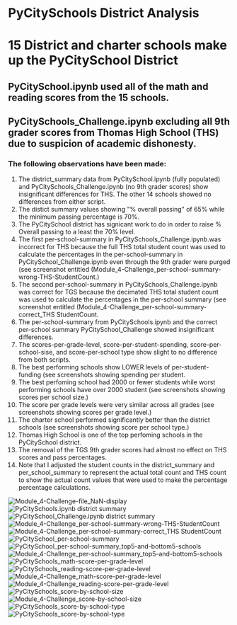 # PyCitySchools District Analysis

# 15 District and charter schools make up the PyCitySchool District

## PyCitySchool.ipynb used all of the math and reading scores from the 15 schools.

## PyCitySchools_Challenge.ipynb excluding all 9th grader scores from Thomas High School (THS) due to suspicion of academic dishonesty.

### The following observations have been made:

  1. The district_summary data from PyCitySchool.ipynb (fully populated) and PyCitySchools_Challenge.ipynb (no 9th grader scores) show insignificant differences for THS. The other 14 schools showed no differences from either script.
  2. The distict summary values showing "% overall passing" of 65% while the minimum passing percentage is 70%. 
  3. The PyCitySchool district has signicant work to do in order to raise % Overall passing to a least the 70% level.  
  4. The first per-school-summary in PyCitySchools_Challenge.ipynb.was incorrect for THS because the full THS total student count was used to calculate the percentages in the per-school-summary in PyCitySchool_Challenge.ipynb even through the 9th grader were purged (see screenshot entitled (Module_4-Challenge_per-school-summary-wrong-THS-StudentCount.)
  5. The second per-school-summary in PyCitySchools_Challenge.ipynb was correct for TGS because the decimated THS total student count was used to calculate the percentages in the per-school summary (see screenshot entitled (Module_4-Challenge_per-school-summary-correct_THS StudentCount.
  6. The per-school-summary from PyCitySchools.ipynb and the correct per-school summary PyCitySchool_Challenge showed insignificant differences.
  7. The scores-per-grade-level, score-per-student-spending, score-per-school-sise, and score-per-school type show slight to no difference from both scripts.
  8. The best performing schools show LOWER levels of per-student-funding (see screenshots showing spending per student.
  9. The best perfoming school had 2000 or fewer students while worst performing schools have over 2000 student (see screenshots showing scores per school size.)
  10. The score per grade levels were very similar across all grades (see screenshots showing scores per grade level.)
  11. The charter school performed significantly better than the district schools (see screenshots showing score per school type.)
  12. Thomas High School is one of the top perfoming schools in the PyCitySchool district.
  13. The removal of the TGS 9th grader scores had almost no effect on THS scores and pass percentages.
  14. Note that I adjusted the student counts in the district_summary and per_school_summary to represent the actual total count and THS count to show the actual count values that were used to make the percentage percentage calculations.


![Module_4-Challenge-file_NaN-display](Resources/Module_4-Challenge-file_NaN-display.png)
![PyCitySchools.ipynb district summary](Resources/PyCitySchools_district-summary.png)
![PyCitySchool_Challenge.ipynb district summary](Resources/Module_4-Challege-file_district-summary.png)
![Module_4-Challenge_per-school-summary-wrong-THS-StudentCount](Resources/Module_4-Challenge_per-school-summary-wrong-THS-StudentCount.png)
![Module_4-Challenge_per-school-summary-correct_THS StudentCount](Resources/Module_4-Challenge_per-school-summary-correct_THS_StudentCount.png)
![PyCitySchool_per-school-summary](Resources/PyCitySchool_per-school-summary.png)
![PyCitySchool_per-school-summary_top5-and-bottom5-schools](Resources/PyCitySchool_per-school-summary_top5-and-bottom5-schools.png)
![Module_4-Challenge_per-school-summary_top5-and-bottom5-schools](Resources/Module_4-Challenge_per-school-summary_top5-and-bottom5-schools.png)
![PyCitySchools_math-score-per-grade-level](Resources/PyCitySchools_math-score-per-grade-level.png)
![PyCitySchools_reading-score-per-grade-level](Resources/PyCitySchools_reading-score-per-grade-level.png)
![Module_4-Challenge_math-score-per-grade-level](Resources/Module_4-Challenge_math-score-per-grade-level.png)
![Module_4-Challenge_reading-score-per-grade-level](Resources/Module_4-Challenge_reading-score-per-grade-level.png)
![PyCitySchools_score-by-school-size](Resources/PyCitySchools_score-by-school-size.png)
![Module_4-Challenge_score-by-school-size](Resources/Module_4-Challenge_score-by-school-size.png)
![PyCitySchools_score-by-school-type](Resources/PyCitySchools_score-by-school-type.png)
![PyCitySchools_score-by-school-type](Resources/PyCitySchools_score-by-school-type.png)
